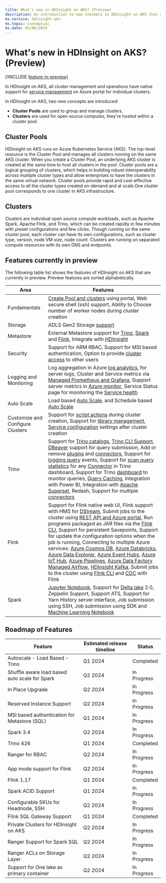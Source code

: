 ```yaml
---
title: What's new in HDInsight on AKS? (Preview)
description: An introduction to new concepts in HDInsight on AKS that aren't in HDInsight.
ms.service: hdinsight-aks
ms.topic: conceptual
ms.date: 02/06/2024
---
```


# What's new in HDInsight on AKS? (Preview)

[!INCLUDE [feature-in-preview](includes/feature-in-preview.md)]

In HDInsight on AKS, all cluster management and operations have native support for [service management](./service-configuration.md) on Azure portal for individual clusters. 

In HDInsight on AKS, two new concepts are introduced:

* **Cluster Pools** are used to group and manage clusters.
* **Clusters** are used for open source computes, they're hosted within a cluster pool. 

## Cluster Pools

HDInsight on AKS runs on Azure Kubernetes Service (AKS). The top-level resource is the Cluster Pool and manages all clusters running on the same AKS cluster. When you create a Cluster Pool, an underlying AKS cluster is created at the same time to host all clusters in the pool. Cluster pools are a logical grouping of clusters, which helps in building robust interoperability across multiple cluster types and allow enterprises to have the clusters in the same virtual network. Cluster pools provide rapid and cost-effective access to all the cluster types created on-demand and at scale.One cluster pool corresponds to one cluster in AKS infrastructure.

## Clusters

Clusters are individual open source compute workloads, such as Apache Spark, Apache Flink, and Trino, which can be created rapidly in few minutes with preset configurations and few clicks. Though running on the same cluster pool, each cluster can have its own configurations, such as cluster type, version, node VM size, node count. Clusters are running on separated compute resources with its own DNS and endpoints.

## Features currently in preview

The following table list shows the features of HDInsight on AKS that are currently in preview. Preview features are sorted alphabetically.

|	Area |	Features	|	
|	---	|	---	|
|	Fundamentals	|	[Create Pool and clusters](./quickstart-create-cluster.md) using portal,	Web secure shell (ssh) support, Ability to Choose number of worker nodes during cluster creation	|	
|	Storage	|	ADLS Gen2 Storage [support](./cluster-storage.md)	|	
|	Metastore	|	External Metastore support for [Trino](./trino/trino-connect-to-metastore.md), [Spark](./spark/use-hive-metastore.md) and [Flink](./flink/use-hive-metastore-datastream.md),	Integrate with [HDInsight](overview.md#connectivity-to-hdinsight)|		
|	Security	|	Support for ARM RBAC,	Support for MSI based authentication,	Option to provide [cluster access](./hdinsight-on-aks-manage-authorization-profile.md) to other users	|	
|	Logging and Monitoring	|	Log aggregation in Azure [log analytics](./how-to-azure-monitor-integration.md), for server logs,	Cluster and Service metrics via [Managed Prometheus and Grafana](./monitor-with-prometheus-grafana.md),	Support server metrics in [Azure monitor](/azure/azure-monitor/overview),	Service Status page for monitoring the [Service health](./service-health.md)	|	
|	Auto Scale	|	Load based [Auto Scale](hdinsight-on-aks-autoscale-clusters.md#create-a-cluster-with-load-based-auto-scale), and Schedule based [Auto Scale](hdinsight-on-aks-autoscale-clusters.md#create-a-cluster-with-schedule-based-auto-scale) |
|	Customize and Configure Clusters	|	Support for [script actions](./manage-script-actions.md) during cluster creation, Support for [library management](./spark/library-management.md), [Service configuration](./service-configuration.md) settings after cluster creation	|	
|	Trino	|	Support for [Trino catalogs](./trino/trino-add-catalogs.md), [Trino CLI Support](./trino/trino-ui-command-line-interface.md), [DBeaver](./trino/trino-ui-dbeaver.md) support for query submission,	Add or remove [plugins](./trino/trino-custom-plugins.md) and [connectors](./trino/trino-connectors.md), Support for [logging query](./trino/trino-query-logging.md) events, Support for [scan query statistics](./trino/trino-scan-stats.md) for any [Connector](./trino/trino-connectors.md) in Trino dashboard, Support for Trino [dashboard](./trino/trino-ui.md) to monitor queries, [Query Caching](./trino/trino-caching.md), Integration with Power BI, Integration with [Apache Superset](./trino/trino-superset.md), Redash, Support for multiple [connectors](./trino/trino-connectors.md) |
|	Flink	|	Support for Flink native web UI, Flink support with HMS for [DStream](./flink/use-hive-metastore-datastream.md), Submit jobs to the cluster using [REST API and Azure portal](./flink/flink-job-management.md), Run programs packaged as JAR files via the [Flink CLI](./flink/use-flink-cli-to-submit-jobs.md), Support for persistent Savepoints, Support for update the configuration options when the job is running,  Connecting to multiple Azure services: [Azure Cosmos DB](./flink/cosmos-db-for-apache-cassandra.md), [Azure Databricks](./flink/azure-databricks.md), [Azure Data Explorer](./flink/integration-of-azure-data-explorer.md), [Azure Event Hubs](./flink/flink-how-to-setup-event-hub.md), [Azure IoT Hub](./flink/azure-iot-hub.md), [Azure Pipelines](./flink/use-azure-pipelines-to-run-flink-jobs.md), [Azure Data Factory Managed Airflow](./flink/flink-job-orchestration.md), [HDInsight Kafka](./flink/process-and-consume-data.md), Submit jobs to the cluster using [Flink CLI](./flink/use-flink-cli-to-submit-jobs.md) and [CDC](./flink/monitor-changes-postgres-table-flink.md) with Flink |
|	Spark	|	[Jupyter Notebook](./spark/submit-manage-jobs.md), Support for [Delta lake](./spark/azure-hdinsight-spark-on-aks-delta-lake.md) 2.0, Zeppelin Support, Support ATS, Support for Yarn History server interface, Job submission using SSH, Job submission using SDK and [Machine Learning Notebook](./spark/azure-hdinsight-spark-on-aks-delta-lake.md)	|		

## Roadmap of Features

|	Feature	|	Estimated release timeline	| Status |
| --- | --- | --- |
|	Autoscale - Load Based - Trino	|	Q1 2024	| Completed |
|	Shuffle aware load based auto scale for Spark	|	Q2 2024	| In Progress |
|	In Place Upgrade	|	Q2 2024	| In Progress |
|	Reserved Instance Support 	|	Q2 2024	| In Progress |
|	MSI based authentication for Metastore (SQL)	|	Q1 2024	| In Progress |
|	Spark 3.4	|	Q2 2024	| In Progress |
|	Trino 426 |	Q1 2024	| Completed |
|	Ranger for RBAC	|	Q2 2024	| In Progress |
|	App mode support for Flink	|	Q2 2024	| In Progress|
|	Flink 1.17 	|	Q1 2024	| Completed |
|	Spark ACID Support	|	Q1 2024	| In Progress|
|	Configurable SKUs for Headnode, SSH	|	Q2 2024	| In Progress|
|	Flink SQL Gateway Support	|	Q1 2024	| Completed |
|	Private Clusters for HDInsight on AKS	|	Q2 2024	|In Progress |
|	Ranger Support for Spark SQL	|	Q2 2024	| In Progress |
|	Ranger ACLs on Storage Layer	|	Q2 2024	| In Progress |
|	Support for One lake as primary container	|	Q2 2024	| In Progress|

